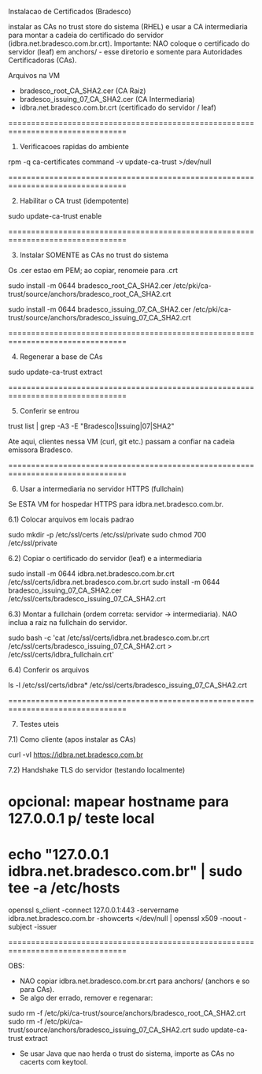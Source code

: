 Instalacao de Certificados (Bradesco)

instalar as CAs no trust store do sistema (RHEL) e usar a CA intermediaria para montar a cadeia do certificado do servidor (idbra.net.bradesco.com.br.crt).
Importante: NAO coloque o certificado do servidor (leaf) em anchors/ - esse diretorio e somente para Autoridades Certificadoras (CAs).

Arquivos na VM
- bradesco_root_CA_SHA2.cer (CA Raiz)
- bradesco_issuing_07_CA_SHA2.cer (CA Intermediaria)
- idbra.net.bradesco.com.br.crt (certificado do servidor / leaf)

================================================================================

1) Verificacoes rapidas do ambiente

rpm -q ca-certificates
command -v update-ca-trust >/dev/null

================================================================================

2) Habilitar o CA trust (idempotente)

sudo update-ca-trust enable

================================================================================

3) Instalar SOMENTE as CAs no trust do sistema

Os .cer estao em PEM; ao copiar, renomeie para .crt

sudo install -m 0644 bradesco_root_CA_SHA2.cer   /etc/pki/ca-trust/source/anchors/bradesco_root_CA_SHA2.crt

sudo install -m 0644 bradesco_issuing_07_CA_SHA2.cer   /etc/pki/ca-trust/source/anchors/bradesco_issuing_07_CA_SHA2.crt

================================================================================

4) Regenerar a base de CAs

sudo update-ca-trust extract

================================================================================

5) Conferir se entrou

trust list | grep -A3 -E "Bradesco|Issuing|07|SHA2"

Ate aqui, clientes nessa VM (curl, git etc.) passam a confiar na cadeia emissora Bradesco.

================================================================================

6) Usar a intermediaria no servidor HTTPS (fullchain)

Se ESTA VM for hospedar HTTPS para idbra.net.bradesco.com.br.

6.1) Colocar arquivos em locais padrao

sudo mkdir -p /etc/ssl/certs /etc/ssl/private
sudo chmod 700 /etc/ssl/private

6.2) Copiar o certificado do servidor (leaf) e a intermediaria

sudo install -m 0644 idbra.net.bradesco.com.br.crt   /etc/ssl/certs/idbra.net.bradesco.com.br.crt
sudo install -m 0644 bradesco_issuing_07_CA_SHA2.cer   /etc/ssl/certs/bradesco_issuing_07_CA_SHA2.crt

6.3) Montar a fullchain (ordem correta: servidor -> intermediaria). NAO inclua a raiz na fullchain do servidor.

sudo bash -c 'cat /etc/ssl/certs/idbra.net.bradesco.com.br.crt   /etc/ssl/certs/bradesco_issuing_07_CA_SHA2.crt   > /etc/ssl/certs/idbra_fullchain.crt'

6.4) Conferir os arquivos

ls -l /etc/ssl/certs/idbra* /etc/ssl/certs/bradesco_issuing_07_CA_SHA2.crt

================================================================================

7) Testes uteis

7.1) Como cliente (apos instalar as CAs)

curl -vI https://idbra.net.bradesco.com.br

7.2) Handshake TLS do servidor (testando localmente)

# opcional: mapear hostname para 127.0.0.1 p/ teste local
# echo "127.0.0.1 idbra.net.bradesco.com.br" | sudo tee -a /etc/hosts

openssl s_client -connect 127.0.0.1:443 -servername idbra.net.bradesco.com.br -showcerts </dev/null | openssl x509 -noout -subject -issuer

================================================================================

OBS:

- NAO copiar idbra.net.bradesco.com.br.crt para anchors/ (anchors e so para CAs).
- Se algo der errado, remover e regenarar:

sudo rm -f /etc/pki/ca-trust/source/anchors/bradesco_root_CA_SHA2.crt
sudo rm -f /etc/pki/ca-trust/source/anchors/bradesco_issuing_07_CA_SHA2.crt
sudo update-ca-trust extract

- Se usar Java que nao herda o trust do sistema, importe as CAs no cacerts com keytool.


